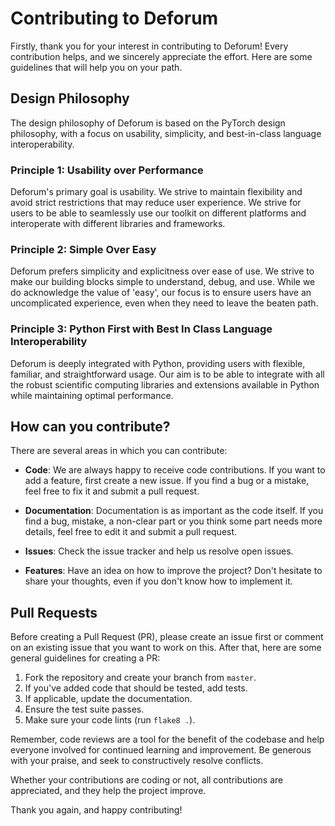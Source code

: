 # Contributing to Deforum

Firstly, thank you for your interest in contributing to Deforum! Every contribution helps, and we sincerely appreciate the effort. Here are some guidelines that will help you on your path.

## Design Philosophy

The design philosophy of Deforum is based on the PyTorch design philosophy, with a focus on usability, simplicity, and best-in-class language interoperability.

### Principle 1: Usability over Performance

Deforum's primary goal is usability. We strive to maintain flexibility and avoid strict restrictions that may reduce user experience. We strive for users to be able to seamlessly use our toolkit on different platforms and interoperate with different libraries and frameworks.

### Principle 2: Simple Over Easy

Deforum prefers simplicity and explicitness over ease of use. We strive to make our building blocks simple to understand, debug, and use. While we do acknowledge the value of 'easy', our focus is to ensure users have an uncomplicated experience, even when they need to leave the beaten path.

### Principle 3: Python First with Best In Class Language Interoperability

Deforum is deeply integrated with Python, providing users with flexible, familiar, and straightforward usage. Our aim is to be able to integrate with all the robust scientific computing libraries and extensions available in Python while maintaining optimal performance.

## How can you contribute?

There are several areas in which you can contribute:

- **Code**: We are always happy to receive code contributions. If you want to add a feature, first create a new issue. If you find a bug or a mistake, feel free to fix it and submit a pull request.

- **Documentation**: Documentation is as important as the code itself. If you find a bug, mistake, a non-clear part or you think some part needs more details, feel free to edit it and submit a pull request.

- **Issues**: Check the issue tracker and help us resolve open issues.

- **Features**: Have an idea on how to improve the project? Don't hesitate to share your thoughts, even if you don't know how to implement it.

## Pull Requests

Before creating a Pull Request (PR), please create an issue first or comment on an existing issue that you want to work on this. After that, here are some general guidelines for creating a PR:

1. Fork the repository and create your branch from `master`.
2. If you've added code that should be tested, add tests.
3. If applicable, update the documentation.
4. Ensure the test suite passes.
5. Make sure your code lints (run `flake8 .`).

Remember, code reviews are a tool for the benefit of the codebase and help everyone involved for continued learning and improvement. Be generous with your praise, and seek to constructively resolve conflicts.

Whether your contributions are coding or not, all contributions are appreciated, and they help the project improve.

Thank you again, and happy contributing!